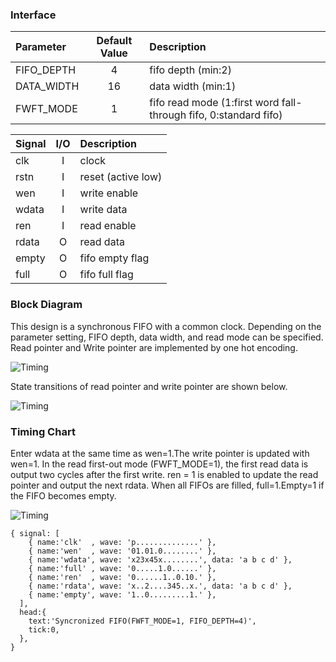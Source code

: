 
### Interface 

|Parameter    | Default Value   | Description        |
|:------------|:---------------:|:-------------------|
|FIFO_DEPTH   |        4        | fifo depth (min:2) |
|DATA_WIDTH   |       16        | data width (min:1) |
|FWFT_MODE    |        1        | fifo read mode (1:first word fall-through fifo, 0:standard fifo) |

|Signal |I/O | Description        |
|:------|:--:|:-------------------|
|clk    | I  | clock              |
|rstn   | I  | reset (active low) |
|wen    | I  | write enable       |
|wdata  | I  | write data         |
|ren    | I  | read enable        |
|rdata  | O  | read data          |
|empty  | O  | fifo empty flag    |
|full   | O  | fifo full flag     |

### Block Diagram
This design is a synchronous FIFO with a common clock.
Depending on the parameter setting, FIFO depth, data width, and read mode can be specified.
Read pointer and Write pointer are implemented by one hot encoding.

<img src="https://github.com/mtahna/hdl/blob/master/verilog/sync_fifo/BlockDiagram.png" alt="Timing" title="Timing">

State transitions of read pointer and write pointer are shown below.

<img src="https://github.com/mtahna/hdl/blob/master/verilog/sync_fifo/PointerState.png" alt="Timing" title="Timing">

### Timing Chart
Enter wdata at the same time as wen=1.The write pointer is updated with wen=1.
In the read first-out mode (FWFT_MODE=1), the first read data is output two cycles after the first write.
ren = 1 is enabled to update the read pointer and output the next rdata.
When all FIFOs are filled, full=1.Empty=1 if the FIFO becomes empty.

<img src="https://github.com/mtahna/hdl/blob/master/verilog/sync_fifo/wave_fifo.png" alt="Timing" title="Timing">

```wavedrom
{ signal: [
    { name:'clk'  , wave: 'p..............' },
    { name:'wen'  , wave: '01.01.0........' },
    { name:'wdata', wave: 'x23x45x........', data: 'a b c d' },
    { name:'full' , wave: '0.....1.0......' },
    { name:'ren'  , wave: '0......1..0.10.' },
    { name:'rdata', wave: 'x..2....345..x.', data: 'a b c d' },
    { name:'empty', wave: '1..0.........1.' },
  ],
  head:{
    text:'Syncronized FIFO(FWFT_MODE=1, FIFO_DEPTH=4)',
    tick:0,
  },
}
```
